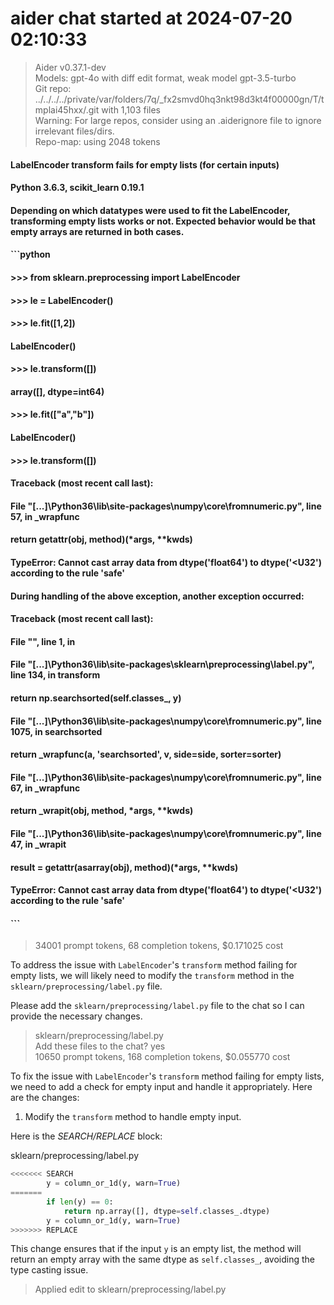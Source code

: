 
# aider chat started at 2024-07-20 02:10:33

> Aider v0.37.1-dev  
> Models: gpt-4o with diff edit format, weak model gpt-3.5-turbo  
> Git repo: ../../../../private/var/folders/7q/_fx2smvd0hq3nkt98d3kt4f00000gn/T/tmplai45hxx/.git with 1,103 files  
> Warning: For large repos, consider using an .aiderignore file to ignore irrelevant files/dirs.  
> Repo-map: using 2048 tokens  

#### LabelEncoder transform fails for empty lists (for certain inputs)  
#### Python 3.6.3, scikit_learn 0.19.1  
####   
#### Depending on which datatypes were used to fit the LabelEncoder, transforming empty lists works or not. Expected behavior would be that empty arrays are returned in both cases.  
####   
#### ```python  
#### >>> from sklearn.preprocessing import LabelEncoder  
#### >>> le = LabelEncoder()  
#### >>> le.fit([1,2])  
#### LabelEncoder()  
#### >>> le.transform([])  
#### array([], dtype=int64)  
#### >>> le.fit(["a","b"])  
#### LabelEncoder()  
#### >>> le.transform([])  
#### Traceback (most recent call last):  
####   File "[...]\Python36\lib\site-packages\numpy\core\fromnumeric.py", line 57, in _wrapfunc  
####     return getattr(obj, method)(*args, **kwds)  
#### TypeError: Cannot cast array data from dtype('float64') to dtype('<U32') according to the rule 'safe'  
####   
#### During handling of the above exception, another exception occurred:  
####   
#### Traceback (most recent call last):  
####   File "<stdin>", line 1, in <module>  
####   File "[...]\Python36\lib\site-packages\sklearn\preprocessing\label.py", line 134, in transform  
####     return np.searchsorted(self.classes_, y)  
####   File "[...]\Python36\lib\site-packages\numpy\core\fromnumeric.py", line 1075, in searchsorted  
####     return _wrapfunc(a, 'searchsorted', v, side=side, sorter=sorter)  
####   File "[...]\Python36\lib\site-packages\numpy\core\fromnumeric.py", line 67, in _wrapfunc  
####     return _wrapit(obj, method, *args, **kwds)  
####   File "[...]\Python36\lib\site-packages\numpy\core\fromnumeric.py", line 47, in _wrapit  
####     result = getattr(asarray(obj), method)(*args, **kwds)  
#### TypeError: Cannot cast array data from dtype('float64') to dtype('<U32') according to the rule 'safe'  
#### ```  
> 34001 prompt tokens, 68 completion tokens, $0.171025 cost  

To address the issue with `LabelEncoder`'s `transform` method failing for empty lists, we will likely need to modify the `transform` method in the `sklearn/preprocessing/label.py` file.

Please add the `sklearn/preprocessing/label.py` file to the chat so I can provide the necessary changes.

> sklearn/preprocessing/label.py  
> Add these files to the chat? yes  
> 10650 prompt tokens, 168 completion tokens, $0.055770 cost  

To fix the issue with `LabelEncoder`'s `transform` method failing for empty lists, we need to add a check for empty input and handle it appropriately. Here are the changes:

1. Modify the `transform` method to handle empty input.

Here is the *SEARCH/REPLACE* block:

sklearn/preprocessing/label.py
```python
<<<<<<< SEARCH
        y = column_or_1d(y, warn=True)
=======
        if len(y) == 0:
            return np.array([], dtype=self.classes_.dtype)
        y = column_or_1d(y, warn=True)
>>>>>>> REPLACE
```

This change ensures that if the input `y` is an empty list, the method will return an empty array with the same dtype as `self.classes_`, avoiding the type casting issue.

> Applied edit to sklearn/preprocessing/label.py  
